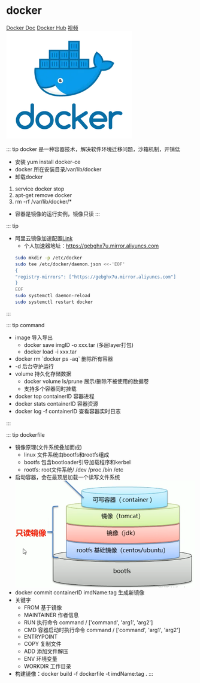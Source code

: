 # docker
[Docker Doc](https://docs.docker.com/)
[Docker Hub](https://hub.docker.com/)
[视频](https://www.bilibili.com/video/BV1CJ411T7BK?p=2&vd_source=327b91fe5f132d5f43cffb262b7cc19d)
![Img](./FILES/docker.md/img-20220823234430.png)

::: tip 
docker 是一种容器技术，解决软件环境迁移问题，沙箱机制，开销低
- 安装 yum install docker-ce
- docker 所在安装目录/var/lib/docker
- 卸载docker
1. service docker stop
2. apt-get remove docker
3. rm -rf /var/lib/docker/*
- 容器是镜像的运行实例，镜像只读
:::

::: tip 
- 阿里云镜像加速配置[Link](https://cr.console.aliyun.com/cn-hangzhou/instances/mirrors)
    - 个人加速器地址：https://gebghx7u.mirror.aliyuncs.com
    ```sh
    sudo mkdir -p /etc/docker
    sudo tee /etc/docker/daemon.json <<-'EOF'
    {
    "registry-mirrors": ["https://gebghx7u.mirror.aliyuncs.com"]
    }
    EOF
    sudo systemctl daemon-reload
    sudo systemctl restart docker
    ```  
:::

::: tip command
- image 导入导出
    - docker save imgID -o xxx.tar (多层layer打包)
    - docker load -i xxx.tar
- docker rm \`docker ps -aq\` 删除所有容器
- -d 后台守护运行
- volume 持久化存储数据
    - docker volume ls/prune 展示/删除不被使用的数据卷
    - 支持多个容器同时挂载 
- docker top containerID 容器进程
- docker stats containerID 容器资源
- docker log -f containerID 查看容器实时日志 

:::

::: tip dockerfile
- 镜像原理(文件系统叠加而成)
    - linux 文件系统由bootfs和rootfs组成
    - bootfs 包含bootloader引导加载程序和kerbel
    - rootfs: root文件系统/  /dev /proc /bin /etc
- 启动容器，会在最顶层加载一个读写文件系统
![Img](./FILES/docker.md/img-20220826001552.png)
- docker commit containerID imdName:tag  生成新镜像
- 关键字
    - FROM 基于镜像
    - MAINTAINER 作者信息
    - RUN 执行命令 command / ['command', 'arg1', 'arg2']
    - CMD 容器启动时执行命令 command / ['command', 'arg1', 'arg2']
    - ENTRYPOINT 
    - COPY 复制文件
    - ADD 添加文件解压
    - ENV 环境变量
    - WORKDIR 工作目录
- 构建镜像：docker build -f dockerfile  -t imdName:tag . 
:::




